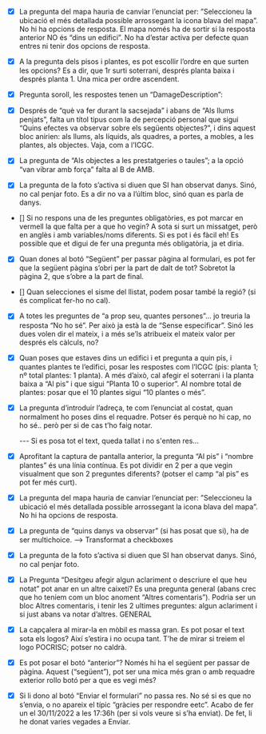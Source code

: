 - [x] La pregunta del mapa hauria de canviar l’enunciat per: ”Seleccioneu la ubicació el més detallada possible arrossegant la icona blava del mapa”. No hi ha opcions de resposta. El mapa només ha de sortir si la resposta anterior NO és “dins un edifici”. No ha d’estar activa per defecte quan entres ni tenir dos opcions de resposta.

- [x] A la pregunta dels pisos i plantes, es pot escollir l’ordre en que surten les opcions? Es a dir, que 1r surti soterrani, després planta baixa i després planta 1. Una mica per ordre ascendent.

- [x] Pregunta soroll, les respostes tenen un “DamageDescription”:

- [x] Després de “què va fer durant la sacsejada” i abans de “Als llums penjats”, falta un títol tipus com la de percepció personal que sigui “Quins efectes va observar sobre els següents objectes?”, i dins aquest bloc anirien: als llums, als líquids, als quadres, a portes, a mobles, a les plantes, als objectes. Vaja, com a l’ICGC.

- [x] La pregunta de “Als objectes a les prestatgeries o taules”; a la opció “van vibrar amb força” falta al B de AMB.

- [x] La pregunta de la foto s’activa si diuen que SI han observat danys. Sinó, no cal penjar foto. Es a dir no va a l’últim bloc, sinó quan es parla de danys.

- [] Si no respons una de les preguntes obligatòries, es pot marcar en vermell la que falta per a que ho vegin? A sota si surt un missatget, però en anglès i amb variables/noms diferents. Si es pot i és fàcil eh! Es possible que et digui de fer una pregunta més obligatòria, ja et diria.

- [x] Quan dones al botó “Següent” per passar pàgina al formulari, es pot fer que la següent pàgina s’obri per la part de dalt de tot? Sobretot la pàgina 2, que s’obre a la part de final.
- [] Quan selecciones el sisme del llistat, podem posar també la regió? (si és complicat fer-ho no cal).

- [x] A totes les preguntes de “a prop seu, quantes persones”... jo treuria la resposta “No ho
      sé”. Per això ja està la de “Sense especificar”. Sinó les dues volen dir el mateix, i a més
      se’ls atribueix el mateix valor per després els càlculs, no?
- [x] Quan poses que estaves dins un edifici i et pregunta a quin pis, i quantes plantes te
      l’edifici, posar les respostes com l’ICGC (pis: planta 1; nº total plantes: 1 planta). A més
      d’això, cal afegir el soterrani i la planta baixa a “Al pis” i que sigui “Planta 10 o
      superior”. Al nombre total de plantes: posar que el 10 plantes sigui “10 plantes o més”.

- [x] La pregunta d’introduir l’adreça, te com l’enunciat al costat, quan normalment ho
      poses dins el requadre. Potser és perquè no hi cap, no ho sé.. però per si de cas t’ho
      faig notar.

  --- Si es posa tot el text, queda tallat i no s'enten res...

- [x] Aprofitant la captura de pantalla anterior, la pregunta “Al pis” i “nombre plantes” és
      una línia contínua. Es pot dividir en 2 per a que vegin visualment que son 2 preguntes
      diferents? (potser el camp “al pis” es pot fer més curt).
- [x] La pregunta del mapa hauria de canviar l’enunciat per: ”Seleccioneu la ubicació el més
      detallada possible arrossegant la icona blava del mapa”. No hi ha opcions de resposta.
- [x] La pregunta de “quins danys va observar” (si has posat que si), ha de ser multichoice. --> Transformat a checkboxes
- [x] La pregunta de la foto s’activa si diuen que SI han observat danys. Sinó, no cal penjar
      foto.
- [x] La Pregunta “Desitgeu afegir algun aclariment o descriure el que heu notat” pot anar
      en un altre caixetí? Es una pregunta general (abans crec que ho teníem com un bloc
      anoment “Altres comentaris”). Podria ser un bloc Altres comentaris, i tenir les 2
      ultimes preguntes: algun aclariment i si just abans va notar d’altres.
      GENERAL
- [x] La capçalera al mirar-la en mòbil es massa gran. Es pot posar el text sota els logos? Així
      s’estira i no ocupa tant. T’he de mirar si treiem el logo POCRISC; potser no caldrà.

- [x] Es pot posar el botó “anterior”? Només hi ha el següent per passar de pàgina. Aquest
      (“següent”), pot ser una mica més gran o amb requadre exterior rollo botó per a que
      es vegi més?
- [x] Si li dono al botó “Enviar el formulari” no passa res. No sé si es que no s’envia, o no
      apareix el típic “gràcies per respondre eetc”. Acabo de fer un el 30/11/2022 a les
      17:36h (per si vols veure si s’ha enviat). De fet, li he donat varies vegades a Enviar.
